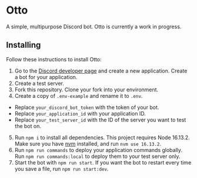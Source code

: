 # Otto

A simple, multipurpose Discord bot. Otto is currently a work in progress.

## Installing

Follow these instructions to install Otto:

1. Go to the [Discord developer page](https://discord.com/developers/applications) and create a new application. Create a bot for your application.
2. Create a test server.
3. Fork this repository. Clone your fork into your environment.
4. Create a copy of `.env-example` and rename it to `.env`.

- Replace `your_discord_bot_token` with the token of your bot.
- Replace `your_application_id` with your application ID.
- Replace `your_test_server_id` with the ID of the server you want to test the bot on.

5. Run `npm i` to install all dependencies. This project requires Node 16.13.2. Make sure you have [nvm](https://github.com/nvm-sh/nvm) installed, and run `nvm use 16.13.2`.
6. Run `npm run commands` to deploy your application commands globally. Run `npm run commands:local` to deploy them to your test server only.
7. Start the bot with `npm run start`. If you want the bot to restart every time you save a file, run `npm run start:dev`.
